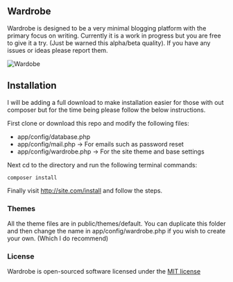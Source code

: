 ## Wardrobe

Wardrobe is designed to be a very minimal blogging platform with the primary focus on writing. Currently it is a work in progress but you are free to give it a try. (Just be warned this alpha/beta quality). If you have any issues or ideas please report them.

![Wardobe](http://ericlbarnes.com/media/wardrobe-air.png)

## Installation

I will be adding a full download to make installation easier for those with out composer but for the time being please follow the below instructions.

First clone or download this repo and modify the following files:

* app/config/database.php
* app/config/mail.php -> For emails such as password reset
* app/config/wardrobe.php -> For the site theme and base settings

Next cd to the directory and run the following terminal commands:

    composer install

Finally visit http://site.com/install and follow the steps.

### Themes

All the theme files are in public/themes/default. You can duplicate this folder and then change the name in app/config/wardrobe.php if you wish to create your own. (Which I do recommend)

### License

Wardrobe is open-sourced software licensed under the [MIT license](http://opensource.org/licenses/MIT)
